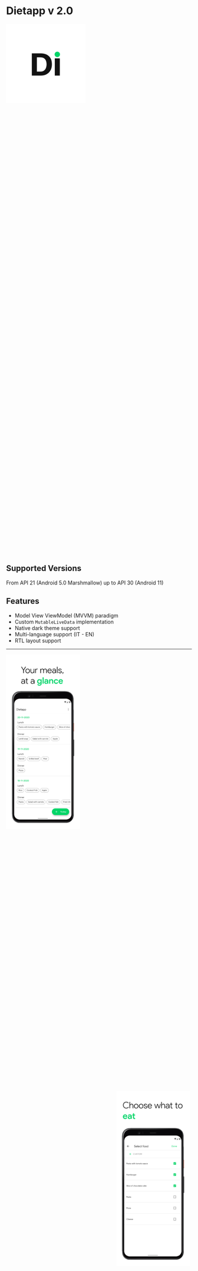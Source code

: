 
# Dietapp v 2.0

<p align="center">
<div style="width: 1435px; height: 1435px;">
  <img src="app/screenshots/logo.png" width="15%" height="15%" align="center"/>
</div>
</p>

## Supported Versions
From API 21 (Android 5.0 Marshmallow) up to API 30 (Android 11)

## Features
* Model View ViewModel (MVVM) paradigm
* Custom ```MutableLiveData``` implementation
* Native dark theme support
* Multi-language support (IT - EN)
* RTL layout support

---

<p float="center">
  <div style="width: 499px; height: 1185px;">
  <img src="app/screenshots/Screen_0.png" width="40%" height="40%" align="left"/>
  </div>
  <div style="width: 499px; height: 1185px;">
  <img src="app/screenshots/Screen_1.png" width="40%" height="40%" align="right"/>
  </div>
</p>

<p float="center">
  <div style="width: 499px; height: 1185px;">
  <img src="app/screenshots/Screen_2.png" width="40%" height="40%" align="left"/>
  </div>
  <div style="width: 499px; height: 1185px;">
  <img src="app/screenshots/Screen_3.png" width="40%" height="40%" align="right"/>
  </div>
</p>

<p float="center">
  <div style="width: 499px; height: 1185px;">
  <img src="app/screenshots/Screen_4.png" width="40%" height="40%" align="left"/>
  </div>
</p>
